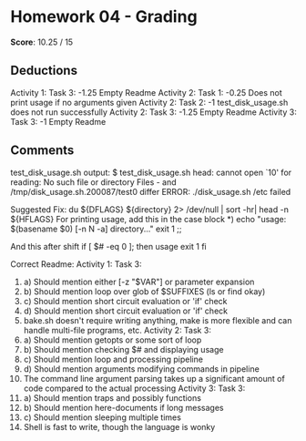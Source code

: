 Homework 04 - Grading
=====================

**Score**: 10.25 / 15

Deductions
----------
Activity 1: Task 3:
-1.25	Empty Readme
Activity 2: Task 1:
-0.25 Does not print usage if no arguments given
Activity 2: Task 2:
-1	test_disk_usage.sh does not run successfully
Activity 2: Task 3:
-1.25	Empty Readme
Activity 3: Task 3:
-1	Empty Readme

Comments
--------

test_disk_usage.sh output:
$ test_disk_usage.sh
head: cannot open `10' for reading: No such file or directory
Files - and /tmp/disk_usage.sh.200087/test0 differ
ERROR: ./disk_usage.sh /etc failed

Suggested Fix:
    du ${DFLAGS} ${directory} 2> /dev/null | sort -hr| head -n ${HFLAGS}
For printing usage, add this in the case block
        *)
            echo "usage: $(basename $0) [-n N -a] directory..."
            exit 1
            ;;

And this after shift
if [ $# -eq 0 ]; then
    usage
    exit 1
fi

Correct Readme:
Activity 1: Task 3:
1) a) Should mention either [-z "$VAR"] or parameter expansion
1) b) Should mention loop over glob of $SUFFIXES (ls or find okay) 
1) c) Should mention short circuit evaluation or 'if' check
1) d) Should mention short circuit evaluation or 'if' check
2) bake.sh doesn't require writing anything, make is more flexible and can handle multi-file programs, etc.
Activity 2: Task 3:
1) a) Should mention getopts or some sort of loop
1) b) Should mention checking $# and displaying usage
1) c) Should mention loop and processing pipeline
1) d) Should mention arguments modifying commands in pipeline
2) The command line argument parsing takes up a significant amount of code compared to the actual processing
Activity 3: Task 3:
1) a) Should mention traps and possibly functions
1) b) Should mention here-documents if long messages
1) c) Should mention sleeping multiple times
2) Shell is fast to write, though the language is wonky
